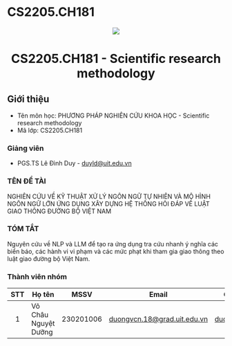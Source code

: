 # CS2205.CH181

<p align="center">
  <a href="https://www.uit.edu.vn/"><img src="https://www.uit.edu.vn/sites/vi/files/banner.png"></a>
<h1 align="center"><b>CS2205.CH181 - Scientific research methodology</b></h1>

## Giới thiệu

- Tên môn học: PHƯƠNG PHÁP NGHIÊN CỨU KHOA HỌC - Scientific research methodology
- Mã lớp: CS2205.CH181

### Giảng viên

- PGS.TS Lê Đình Duy - duyld@uit.edu.vn

### TÊN ĐỀ TÀI

NGHIÊN CỨU VỀ KỸ THUẬT XỬ LÝ NGÔN NGỮ TỰ NHIÊN VÀ MÔ HÌNH NGÔN NGỮ LỚN
ỨNG DỤNG XÂY DỰNG HỆ THỐNG HỎI ĐÁP VỀ LUẬT GIAO THÔNG ĐƯỜNG BỘ VIỆT NAM

### TÓM TẮT

Nguyên cứu về NLP và LLM để tạo ra ứng dụng tra cứu nhanh ý nghĩa các biển báo, các hành vi vi phạm và các mức phạt khi tham gia giao thông theo luật giao đường bộ Việt Nam.

### Thành viên nhóm

| STT | Họ tên               | MSSV     | Email                       | Github                                        |
| :-: | -------------------- | -------- | --------------------------- | --------------------------------------------- |
|  1  | Võ Châu Nguyệt Dưỡng |230201006 | duongvcn.18@grad.uit.edu.vn | [duongvcnuit](https://github.com/duongvcnuit) |
